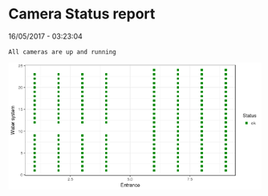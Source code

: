 Camera Status report
================
16/05/2017 - 03:23:04

    All cameras are up and running

![](camreport_files/figure-markdown_github/unnamed-chunk-2-1.png)
